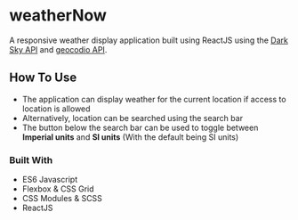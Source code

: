 # weatherNow

A responsive weather display application built using ReactJS using the [Dark Sky API](https://darksky.net/poweredby/) and [geocodio API](https://www.geocod.io/).

## How To Use

- The application can display weather for the current location if access to location is allowed
- Alternatively, location can be searched using the search bar
- The button below the search bar can be used to toggle between **Imperial units** and **SI units** (With the default being SI units)

### Built With

- ES6 Javascript
- Flexbox & CSS Grid
- CSS Modules & SCSS
- ReactJS

